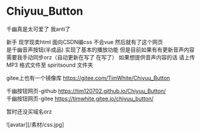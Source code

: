 # Chiyuu_Button

千幽真是太可爱了 我anti了

新手 现学现卖html 面向CSDN编css 不会vue 然后就有了这个网页  
是千幽音声按钮(半成品) 实现了基本的播放功能 但是目前如果有有更新音声内容需要我手动同步orz（自动更新在写了 在写了） 
如果想提供音声内容的话 请上传 MP3 格式文件至 spiritsound 文件夹  

gitee上也有一个镜像库 https://gitee.com/TimWhite/Chiyuu_Button

千幽按钮网页-github https://tim120702.github.io/Chiyuu_Button/  
千幽按钮网页-gitee  https://timwhite.gitee.io/chiyuu_button/

暂时还没买域名orz   


![avatar][/素材/css.jpg]
